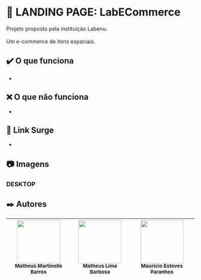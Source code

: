 # :page_facing_up: LANDING PAGE: LabECommerce
Projeto proposto pela instituição Labenu.
<br>
<br>
Um e-commerce de itens espaciais.

## :heavy_check_mark: O que funciona
* 

## :x: O que não funciona
* 

## :link: Link Surge 
* 


## :camera: Imagens

### **DESKTOP**


## :black_nib: Autores

| [<img src="https://avatars.githubusercontent.com/u/98998030?v=4" width=115><br><sub>Matheus Martinelle Barros</sub>](https://github.com/MatthsMB) | [<img src="https://avatars.githubusercontent.com/u/66211665?v=4" width=115><br><sub>Matheus Lima Barbosa</sub>](https://github.com/Pods89) |  [<img src="https://avatars.githubusercontent.com/u/99101136?v=4" width=115><br><sub>Mauricio Esteves Paranhos</sub>](https://github.com/MateusViniciusRs) |
| :---: | :---: | :---: |
